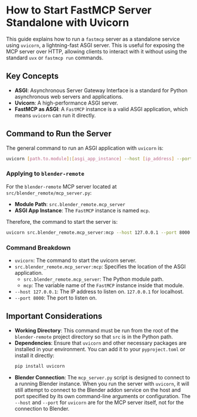 # How to Start FastMCP Server Standalone with Uvicorn

This guide explains how to run a `fastmcp` server as a standalone service using `uvicorn`, a lightning-fast ASGI server. This is useful for exposing the MCP server over HTTP, allowing clients to interact with it without using the standard `uvx` or `fastmcp run` commands.

## Key Concepts

- **ASGI**: Asynchronous Server Gateway Interface is a standard for Python asynchronous web servers and applications.
- **Uvicorn**: A high-performance ASGI server.
- **FastMCP as ASGI**: A `FastMCP` instance is a valid ASGI application, which means `uvicorn` can run it directly.

## Command to Run the Server

The general command to run an ASGI application with `uvicorn` is:

```bash
uvicorn [path.to.module]:[asgi_app_instance] --host [ip_address] --port [port_number]
```

### Applying to `blender-remote`

For the `blender-remote` MCP server located at `src/blender_remote/mcp_server.py`:

- **Module Path**: `src.blender_remote.mcp_server`
- **ASGI App Instance**: The `FastMCP` instance is named `mcp`.

Therefore, the command to start the server is:

```bash
uvicorn src.blender_remote.mcp_server:mcp --host 127.0.0.1 --port 8000
```

### Command Breakdown

- `uvicorn`: The command to start the uvicorn server.
- `src.blender_remote.mcp_server:mcp`: Specifies the location of the ASGI application.
  - `src.blender_remote.mcp_server`: The Python module path.
  - `mcp`: The variable name of the `FastMCP` instance inside that module.
- `--host 127.0.0.1`: The IP address to listen on. `127.0.0.1` for localhost.
- `--port 8000`: The port to listen on.

## Important Considerations

- **Working Directory**: This command must be run from the root of the `blender-remote` project directory so that `src` is in the Python path.
- **Dependencies**: Ensure that `uvicorn` and other necessary packages are installed in your environment. You can add it to your `pyproject.toml` or install it directly:
  ```bash
  pip install uvicorn
  ```
- **Blender Connection**: The `mcp_server.py` script is designed to connect to a running Blender instance. When you run the server with `uvicorn`, it will still attempt to connect to the Blender addon service on the host and port specified by its own command-line arguments or configuration. The `--host` and `--port` for `uvicorn` are for the MCP server itself, not for the connection to Blender.
